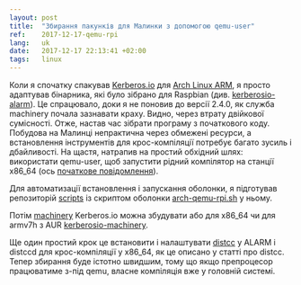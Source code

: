 ```yaml
---
layout: post
title:  "Збирання пакунків для Малинки з допомогою qemu-user"
ref:    2017-12-17-qemu-rpi
lang:   uk
date:   2017-12-17 22:13:41 +02:00
tags:   linux
---
```


Коли я спочатку спакував [Kerberos.io](https://kerberos.io/) для [Arch Linux
ARM](https://archlinuxarm.org/), я просто адаптував бінарника, які було зібрано
для Raspbian (див.
[kerberosio-alarm](https://github.com/sakhnik/kerberosio-alarm)). Це спрацювало,
доки я не поновив до версії 2.4.0, як служба machinery почала зазнавати краху.
Видно, через втрату двійкової сумісності. Отже, настав час зібрати програму з
початкового коду. Побудова на Малинці непрактична через обмежені ресурси, а
встановлення інструментів для крос-компіляції потребує багато зусиль і
дбайливості. На щастя, натрапив на простий обхідний шлях:
використати qemu-user, щоб запустити рідний компілятор на станції x86_64 (ось
[початкове повідомлення](http://kbeckmann.github.io/2017/05/26/QEMU-instead-of-cross-compiling/)).

Для автоматизації встановлення і запускання оболонки, я підготував репозиторій
[scripts](https://github.com/sakhnik/scripts) із скриптом оболонки
[arch-qemu-rpi.sh](https://github.com/sakhnik/scripts/blob/master/arch-qemu-rpi.sh) у
ньому.

Потім [machinery](https://github.com/kerberos-io/machinery) Kerberos.io можна
збудувати або для x86_64 чи для armv7h з AUR
[kerberosio-machinery](https://aur.archlinux.org/packages/kerberosio-machinery/).

Ще один простий крок це встановити і налаштувати
[distcc](https://wiki.archlinux.org/index.php/Distcc) у ALARM і distccd для
крос-компіляції у x86_64, як це описано у статті про distcc. Тепер збирання буде
істотно швидшим, тому що якщо препроцесор працюватиме з-під qemu, власне
компіляція вже у головній системі.
